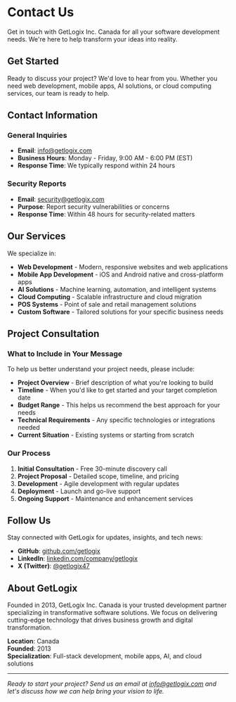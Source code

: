 # Contact Us

Get in touch with GetLogix Inc. Canada for all your software development needs. We're here to help transform your ideas into reality.

## Get Started

Ready to discuss your project? We'd love to hear from you. Whether you need web development, mobile apps, AI solutions, or cloud computing services, our team is ready to help.

## Contact Information

### General Inquiries
- **Email**: info@getlogix.com
- **Business Hours**: Monday - Friday, 9:00 AM - 6:00 PM (EST)
- **Response Time**: We typically respond within 24 hours

### Security Reports
- **Email**: security@getlogix.com
- **Purpose**: Report security vulnerabilities or concerns
- **Response Time**: Within 48 hours for security-related matters

## Our Services

We specialize in:

- **Web Development** - Modern, responsive websites and web applications
- **Mobile App Development** - iOS and Android native and cross-platform apps
- **AI Solutions** - Machine learning, automation, and intelligent systems
- **Cloud Computing** - Scalable infrastructure and cloud migration
- **POS Systems** - Point of sale and retail management solutions
- **Custom Software** - Tailored solutions for your specific business needs

## Project Consultation

### What to Include in Your Message

To help us better understand your project needs, please include:

- **Project Overview** - Brief description of what you're looking to build
- **Timeline** - When you'd like to get started and your target completion date
- **Budget Range** - This helps us recommend the best approach for your needs
- **Technical Requirements** - Any specific technologies or integrations needed
- **Current Situation** - Existing systems or starting from scratch

### Our Process

1. **Initial Consultation** - Free 30-minute discovery call
2. **Project Proposal** - Detailed scope, timeline, and pricing
3. **Development** - Agile development with regular updates
4. **Deployment** - Launch and go-live support
5. **Ongoing Support** - Maintenance and enhancement services

## Follow Us

Stay connected with GetLogix for updates, insights, and tech news:

- **GitHub**: [github.com/getlogix](https://github.com/getlogix)
- **LinkedIn**: [linkedin.com/company/getlogix](https://linkedin.com/company/getlogix)
- **X (Twitter)**: [@getlogix47](https://x.com/getlogix47)

## About GetLogix

Founded in 2013, GetLogix Inc. Canada is your trusted development partner specializing in transformative software solutions. We focus on delivering cutting-edge technology that drives business growth and digital transformation.

**Location**: Canada  
**Founded**: 2013  
**Specialization**: Full-stack development, mobile apps, AI, and cloud solutions

---

*Ready to start your project? Send us an email at info@getlogix.com and let's discuss how we can help bring your vision to life.*
